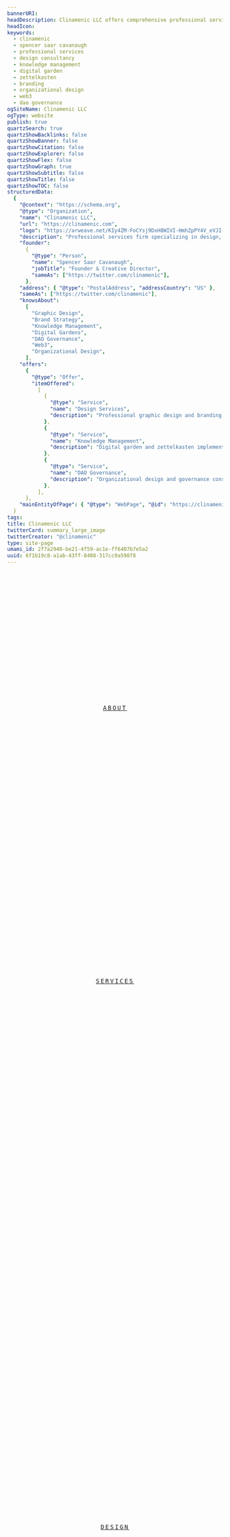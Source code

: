 ```yaml
---
bannerURI:
headDescription: Clinamenic LLC offers comprehensive professional services including design, writing, and knowledge management solutions. Led by Spencer Saar Cavanaugh, we specialize in organizational design, branding, and digital knowledge systems.
headIcon:
keywords:
  - clinamenic
  - spencer saar cavanaugh
  - professional services
  - design consultancy
  - knowledge management
  - digital garden
  - zettelkasten
  - branding
  - organizational design
  - web3
  - dao governance
ogSiteName: Clinamenic LLC
ogType: website
publish: true
quartzSearch: true
quartzShowBacklinks: false
quartzShowBanner: false
quartzShowCitation: false
quartzShowExplorer: false
quartzShowFlex: false
quartzShowGraph: true
quartzShowSubtitle: false
quartzShowTitle: false
quartzShowTOC: false
structuredData:
  {
    "@context": "https://schema.org",
    "@type": "Organization",
    "name": "Clinamenic LLC",
    "url": "https://clinamenic.com",
    "logo": "https://arweave.net/KIy4ZM-FoCYsj9DxH8WIVI-HmhZpPY4V_eVJI-1DFkw",
    "description": "Professional services firm specializing in design, writing, and knowledge management solutions.",
    "founder":
      {
        "@type": "Person",
        "name": "Spencer Saar Cavanaugh",
        "jobTitle": "Founder & Creative Director",
        "sameAs": ["https://twitter.com/clinamenic"],
      },
    "address": { "@type": "PostalAddress", "addressCountry": "US" },
    "sameAs": ["https://twitter.com/clinamenic"],
    "knowsAbout":
      [
        "Graphic Design",
        "Brand Strategy",
        "Knowledge Management",
        "Digital Gardens",
        "DAO Governance",
        "Web3",
        "Organizational Design",
      ],
    "offers":
      {
        "@type": "Offer",
        "itemOffered":
          [
            {
              "@type": "Service",
              "name": "Design Services",
              "description": "Professional graphic design and branding services",
            },
            {
              "@type": "Service",
              "name": "Knowledge Management",
              "description": "Digital garden and zettelkasten implementation",
            },
            {
              "@type": "Service",
              "name": "DAO Governance",
              "description": "Organizational design and governance consulting",
            },
          ],
      },
    "mainEntityOfPage": { "@type": "WebPage", "@id": "https://clinamenic.com" },
  }
tags:
title: Clinamenic LLC
twitterCard: summary_large_image
twitterCreator: "@clinamenic"
type: site-page
umami_id: 2f7a2940-be21-4f59-ac1e-ff6407b7e5a2
uuid: 6f1b19c8-a1ab-43ff-8408-317cc9a598f8
---
```


<style>

  @keyframes rotate {
    from {
      transform: rotate(0deg);
    }
    to {
      transform: rotate(360deg);
    }
  }

  :root {
    --wideradius: 35px;
  }

  html {
    animation: fade-in 3s ease-in;
  }

  .l1, .l2, .l3, .l4, .l5, .l6, .r1, .r2, .r3, .r4, .r5, .r6 {
    text-transform: uppercase;
    height: calc((100% - 5rem) / 6);
    text-align: center; 
    display: flex; 
    align-items: center; 
    justify-content: center; 
    overflow: hidden; 
    border: 1px solid var(--secondary); 
    border-radius: var(--main-border-rad) !important; 
    font-weight: 200; 
    letter-spacing: 3px;
    background-color: var(--lightgray);
    transition: all 0.2s ease-in-out;
    font-size: 0.85rem;
    font-family: "GeistMono", monospace;
    line-height: 1.5rem;
    cursor: default;
  }
  .l1:hover, .l2:hover, .l4:hover, .l6:hover, .r1:hover, .r2:hover, .r3:hover, .r5:hover {
    color: black !important;
    background-image: none !important;
    background-color: var(--tertiary) !important;
    transition: all 0.2s ease-in-out;
    cursor: pointer;
  }
  .l1 {
    border-top-right-radius: var(--wideradius) !important;
    border-bottom-left-radius: var(--wideradius) !important;
    animation: slide-from-left 3s ease-in-out forwards;
  }
  .l2 {
    border-top-left-radius: var(--wideradius) !important;
    border-bottom-right-radius: var(--wideradius) !important;
    animation: slide-from-left 3.5s ease-in-out forwards;
  }
  .l3 {
    border-top-right-radius: var(--wideradius) !important;
    border-bottom-left-radius: var(--wideradius) !important;
    animation: slide-from-left 4s ease-in-out forwards;
  }
  .l4 {
    border-top-left-radius: var(--wideradius) !important;
    border-bottom-right-radius: var(--wideradius) !important;
    animation: slide-from-left 4.5s ease-in-out forwards;
  }
  .l5 {
    border-top-right-radius: var(--wideradius) !important;
    border-bottom-left-radius: var(--wideradius) !important;
    animation: slide-from-left 5s ease-in-out forwards;
  }
  .l6 {
    border-top-left-radius: var(--wideradius) !important;
    border-bottom-right-radius: var(--wideradius) !important;
    animation: slide-from-left 5.5s ease-in-out forwards;
  }
  .r1 {
    border-top-left-radius: var(--wideradius) !important;
    border-bottom-right-radius: var(--wideradius) !important;
    animation: slide-from-right 3s ease-in-out forwards;
  }
  .r2 {
    border-top-right-radius: var(--wideradius) !important;
    border-bottom-left-radius: var(--wideradius) !important;
    animation: slide-from-right 3.5s ease-in-out forwards;
  }
  .r3 {
    border-top-left-radius: var(--wideradius) !important;
    border-bottom-right-radius: var(--wideradius) !important;
    animation: slide-from-right 4s ease-in-out forwards;
  }
  .r4 {
    border-top-right-radius: var(--wideradius) !important;
    border-bottom-left-radius: var(--wideradius) !important;
    animation: slide-from-right 4.5s ease-in-out forwards;
  }
  .r5 {
    border-top-left-radius: var(--wideradius) !important;
    border-bottom-right-radius: var(--wideradius) !important;
    animation: slide-from-right 5s ease-in-out forwards;
  }
  .r6 {
    border-top-right-radius: var(--wideradius) !important;
    border-bottom-left-radius: var(--wideradius) !important;
    animation: slide-from-right 5.5s ease-in-out forwards;
  }

  .center {
    padding-left: 1rem !important;
    padding-right: 1rem !important;
    > article.popover-hint {
      > p, h1, h2, h3, h4, h5, h6, li::marker {
      padding-left: 0.5rem !important;
      padding-right: 0.5rem !important;
    }
    }
  }

  header {
    animation: fade-down-100 3s ease-in-out
  }

  .mobile-gallery2-fixed {
    @media only screen and (max-width: 750px) {
  display: grid;
  width: 100%;
  max-width: var(--pageContentWidth);
  grid-template-columns: repeat(2, calc((100% - 1rem) / 2));
  grid-template-rows: repeat(infinite, 49%);
  justify-content: center;
  grid-row-gap: 1rem;
  grid-column-gap: 1rem;

  > .side-column {
    display: flex;
    > .l1, .l2, .l3, .l4, .l5, .l6, .r1, .r2, .r3, .r4, .r5, .r6 {
      font-size: 0.7rem;
      height: 100%;
    }
  }
  }
  @media only screen and (min-width: 750px) {
    display: none;
  }
  }

.marquee {
  animation: fade-in 5s ease-in;
  width: calc(100% + 2rem);
  transform: translateX(-1rem);
  & .exp-text {
    z-index: 2;
  }
  & .exp-tile{
    box-sizing: border-box;
    background: var(--lightgray);
    border: 1px solid var(--gray);
    > img {
      opacity: 100%;
      filter: invert(30%);
    }
  }
}

.logo-block {
  box-sizing: border-box;
  position: absolute;
  width: 30px;
  height: 30px;
  background-color: var(--secondary-color);
  opacity: 1;
  border-radius: 15px;
  border: 1px solid var(--gray);
  animation: color-blend 3s infinite ease-in-out;
  transition: all 0.4s ease-in-out;
}
.logo-bar {
  box-sizing: border-box;
  position: absolute;
  width: 90px;
  height: 30px;
  background-color: var(--secondary-color);
  opacity: 1;
  border-radius: 15px !important;
  border: 1px solid var(--gray);
  animation: color-blend 3s infinite ease-in-out;
  transition: all 0.4s ease-in-out;
}

@keyframes color-blend {
    0%{ background-color: var(--tertiary) }
    50%{ background-color: var(--secondary)  } 
    100%{ background-color: var(--tertiary) }
  }
@keyframes color-blend-alt {
    0%{ background-color: var(--tertiary) }
    50%{ background-color: var(--secondary)  } 
    100%{ background-color: var(--tertiary) }
  }

#offerings-1 {
  margin: 1rem 0rem 0rem 0rem;
  height: 239px;
  @media only screen and (max-width: 750px) {
    height: auto ;
    }
}

.gallery3 {
  > .text-box {
    overflow: hidden;
    max-height: 300px;
    box-sizing: border-box;
  }
}

.autoglypha-text {
  font-family: GeistMono; 
  font-size: 0.82rem; 
  letter-spacing: 3.68px; 
  text-transform: uppercase; 
  font-weight: 200; 
  cursor: default; 
  text-shadow: 0px 0px 10px var(--lightgray); 
  display: none; 
  transition: all 0.3s ease-in-out; 
  animation: rotate-counter 25s infinite;
  @media only screen and (max-width: 750px) {
    display: block;
  }
}

#autoglypha-box {
  text-align: center; 
  display: flex; 
  align-items: center; 
  justify-content: center; 
  animation: fade-in 4.5s ease-in; 
  box-sizing: border-box; 
  background-color: var(--lightgray); 
  background-image: url('https://arweave.net/jZ3EAO7Pl3ldWyNLkfDJ9ksghEouDZSuOAvS9T9Ii6M'); 
  background-repeat: repeat; 
  background-position: center; 
  background-attachment: fixed; 
  background-size: 125%;
  max-height: 239px;
  transition: all 0.3s ease-in-out;
  > .external-icon {
    display: none;
  }
  @media only screen and (max-width: 750px) {
    background-color: rgba(121, 197, 126, 0.25);
    background-size: 200%;
  }
}

#autoglypha-box:hover {
  background-color: rgba(121, 197, 126, 0.25);
  transition: all 0.3s ease-in-out;
  border: 1px solid var(--secondary);
  & .logo-bar {
    border: 1px solid var(--dark);
    transition: all 0.3s ease-in-out;
  }
  & .logo-block {
    border: 1px solid var(--dark);
    transition: all 0.3s ease-in-out;
  }
  & .autoglypha-text {
  display: block;
  transition: all 0.3s ease-in-out;
}
}

@keyframes rotate-counter {
    0%{ transform: rotate(0deg) }
    5%{ transform: rotate(0deg) }
    50%{ transform: rotate(-180deg) }
    55%{ transform: rotate(-180deg) }
    100%{ transform: rotate(-360deg) }
  }

.gallery3 {
  margin-top: 1rem;
  animation: fade-in 4.5s ease-in;
    & .service-tile {
      overflow: hidden;
      margin-bottom: 0rem;
      height: 200px;
      @media only screen and (max-width: 750px) {
      height: auto;
      }
      > .service-tile-offerings {
        display: none;
      }
      > .service-tile-description {
        font-family: "GeistMono";
        font-weight: 100;
      }
      & .offering-desc {
        display: none;
      }
    }
  }

.center > article.popover-hint > h1,
.center > article.popover-hint > h2,
.center > article.popover-hint > h3,
.center > article.popover-hint > h4,
.center > article.popover-hint > h5,
.center > article.popover-hint > h6,
.center > .popover-hint > article > h1,
.center > .popover-hint > article > h2,
.center > .popover-hint > article > h3,
.center > .popover-hint > article > h4,
.center > .popover-hint > article > h5,
.center > .popover-hint > article > h6 {
  background: var(--highlight);
  border: 1px solid var(--secondary);
  color: var(--secondary);
  margin: 1rem 0rem;
  font-weight: 100;
  animation: fade-in 4.5s ease-in; 
  text-transform: none;
}

ul {
  animation: fade-in 4.5s ease-in; 
}
</style>

<script>
document.addEventListener("DOMContentLoaded", function() {
  const marqueeContent = document.querySelector('.marquee-content');
  const tiles = Array.from(marqueeContent.children);
  const duplicateContent = tiles.map(tile => tile.cloneNode(true));
  duplicateContent.forEach(clone => marqueeContent.appendChild(clone));
});
</script>

<div class="tri-column">

<div class="side-column">
<a href="/about" class="l1">About</a>
<a href="/services" class="l2">Services</a>
<a href="" class="l3"></a>
<a href="/design" class="l4">Design</a>
<a href="" class="l5"></a>
<a href="/typography" class="l6">Fonts</a>
</div>

<div class="text-box" style="
  background-image: url(https://arweave.net/hbmMt-9koK_dnMScUW6OdJDiBtKlPY2DkvMwNBPu5zM);
  background-size: 180px;
  background-color: var(--light);
  background-attachment: fixed;
  background-position: center;
  background-repeat: repeat;
  padding: 0rem 0rem 0rem 0rem;
  animation: fade-in 3s ease-in;
">
<div class="text-box" style="background-color: var(--lightgray); opacity: 0.96; margin: 0rem 0rem 0rem 0rem; border: 0px; padding: 0.5rem 0rem 2rem 0rem;">
  <div class="clinamenic-cube" style="text-align: center; justify-content: center;">
    <img
      src="https://arweave.net/KIy4ZM-FoCYsj9DxH8WIVI-HmhZpPY4V_eVJI-1DFkw"
      width="250px"
      height="250px"
      alt="Clinamenic Cube"
    />
  </div>
  <p class="body-p" style="animation: fade-in 3s ease-in; font-size: 1.6rem; font-weight: 300; text-align: center; font-family: GeistMono, monospace; text-shadow: 0px 0px 15px var(--lightgray); letter-spacing: 1px;">Clinamenic LLC</p>
  <p class="body-p" style="animation: fade-in 3s ease-in; font-size: 0.8rem; font-weight: 100; letter-spacing: 1px; text-align: center; font-style: italic; margin: 0.6rem 0rem 0.4rem 0rem; text-shadow: 0px 0px 15px var(--lightgray);">the consultancy of</p>
  <p class="body-p" style="animation: fade-in 3s ease-in; font-size: 0.8rem; font-weight: 300; text-align: center; font-style: normal; line-height: 1.2rem; text-shadow: 0px 0px 15px var(--lightgray);">S P E N C E R</p>
  <div style="display: flex; justify-content: center;">
    <p class="body-p" style="animation: fade-down 5s ease-in-out; font-size: 0.8rem; font-weight: 300; text-align: center; position: relative; font-style: normal; line-height: 1.2rem; text-shadow: 0px 0px 15px var(--lightgray);">S&nbsp;&nbsp;&nbsp;</p>
    <p class="body-p" style="animation: fade-up 5s ease-in-out; font-size: 0.8rem; font-weight: 300; text-align: center; position: relative; font-style: normal; line-height: 1.2rem; text-shadow: 0px 0px 15px var(--lightgray);">A&nbsp;&nbsp;&nbsp;A</p>
    <p class="body-p" style="animation: fade-down 5s ease-in-out; font-size: 0.8rem; font-weight: 300; text-align: center; position: relative; font-style: normal; line-height: 1.2rem; text-shadow: 0px 0px 15px var(--lightgray);">&nbsp;&nbsp;&nbsp;R</p>
  </div>
  <p class="body-p" style="animation: fade-in 3s ease-in; font-size: 0.8rem; font-weight: 300; text-align: center; font-style: normal; line-height: 1.2rem; text-shadow: 0px 0px 15px var(--lightgray);">C A V A N A U G H</p>
</div>
</div>

<div class="side-column">
<a href="/about#contact" class="r1">Contact</a>
<a href="/writing" class="r2">Writing</a>
<a href="/zettelgarten" class="r3">Zettel</a>
<a href="" class="r4"></a>
<a href="/gallery" class="r5">Gallery</a>
<a href="" class="r6"></a>
</div>
 
</div>

<div class="mobile-gallery2-fixed" style="margin: 1rem 0rem 0rem 0rem; height: 400px;">

  <div class="side-column">
  <a href="/about" class="l1">About</a>
  <a href="/services" class="l2">Services</a>
  <a href="" class="l3"></a>
  <a href="/design" class="l4">Design</a>
  <a href="" class="l5"></a>
  <a href="/typography" class="l6">Fonts</a>
  </div>

  <div class="side-column">
  <a href="about#contact" class="r1">Contact</a>
  <a href="/writing" class="r2">Writing</a>
  <a href="/zettelgarten" class="r3" style="letter-spacing: 1px;">Zettel</a>
  <a href="" class="r4"></a>
  <a href="/gallery" class="r5">Gallery</a>
  <a href="" class="r6"></a>
  </div>

</div>

<div class="marquee" style="margin: 1rem 0rem 0rem 0rem;">
  <div class="marquee-content">

  <div class="exp-tile">
      <div class="exp-text">
        <p style="padding-bottom: 0.5rem; font-weight: 300;">JournoDAO</p>
        <p>Co-founder</p>
      </div>
      <img src="https://indigo-cautious-chinchilla-877.mypinata.cloud/ipfs/QmW14vYxLFSCTwfHBA3x1aNz5hxXxnXBv7rTozTnKnnJS4" alt="JournoDAO" />
    </div>

  <div class="exp-tile">
    <div class="exp-text">
      <p style="padding-bottom: 0.5rem; font-weight: 300;">PubDAO</p>
      <p>Core Team</p>
    </div>
    <img src="https://indigo-cautious-chinchilla-877.mypinata.cloud/ipfs/QmUqoP49eDSyriR6oettsdfig27hXufCa6pPyuR7PYg7Jm" alt="PubDAO" />
  </div>

  <div class="exp-tile">
    <div class="exp-text">
      <p style="padding-bottom: 0.5rem; font-weight: 300;">Decrypt</p>
      <p>Contractor</p>
    </div>
    <img src="https://indigo-cautious-chinchilla-877.mypinata.cloud/ipfs/QmUkoLVZZruos3gqh88nnUF1811S6haR3CXsSNw58hbtLd" alt="Decrypt" />
  </div>

  <div class="exp-tile">
    <div class="exp-text">
      <p style="padding-bottom: 0.5rem; font-weight: 300;">Holonym</p>
      <p>Contractor</p>
    </div>
    <img src="https://indigo-cautious-chinchilla-877.mypinata.cloud/ipfs/QmVY6gdSXhBL5QdfapSKciSKG7oVbppQDhSaaEABC9nKNW" alt="Holonym" />
  </div>

  <div class="exp-tile">
    <div class="exp-text">
      <p style="padding-bottom: 0.5rem; font-weight: 300;">Lobby3 UNA</p>
      <p>Director</p>
    </div>
    <img src="https://indigo-cautious-chinchilla-877.mypinata.cloud/ipfs/QmeCKyJFTMKVErB1u31NoEokYHUWsFiMeYk6nuariWSdEW" alt="Lobby3 UNA" />
  </div>

  <div class="exp-tile">
    <div class="exp-text">
      <p style="padding-bottom: 0.5rem; font-weight: 300;">DAO<br>Coalition</p>
      <p>Chairman</p>
    </div>
    <img src="https://indigo-cautious-chinchilla-877.mypinata.cloud/ipfs/QmaP6CSzJp6wJbECW4gLGfrDhjpu48oMEhm7tyg8oZaMFg" alt="DAO Coalition" />
  </div>

  <div class="exp-tile">
    <div class="exp-text">
      <p style="padding-bottom: 0.5rem; font-weight: 300;">Education<br>DAO</p>
      <p>Counsel</p>
    </div>
    <img src="https://indigo-cautious-chinchilla-877.mypinata.cloud/ipfs/QmbxodFHbEpZaYo5AdjUR5Wu77vVJ5H53ZDHRLPawJRiRT" alt="Education DAO" />
  </div>

  <div class="exp-tile">
    <div class="exp-text">
      <p style="padding-bottom: 0.5rem; font-weight: 300;">Consensys</p>
      <p>Contractor</p>
    </div>
    <img src="https://indigo-cautious-chinchilla-877.mypinata.cloud/ipfs/QmZCijUn73vZnCU6PyMGmTe9kMXzDZHgQzXVmZCwidaZmH" alt="Consensys" />
  </div>

  <div class="exp-tile">
    <div class="exp-text">
      <p style="padding-bottom: 0.5rem; font-weight: 300;">Tally</p>
      <p>Contractor</p>
    </div>
    <img src="https://indigo-cautious-chinchilla-877.mypinata.cloud/ipfs/QmRcnc8rhYXYw9uKREKGUuTcevNnDbiwBusGni41HHMPbm" alt="Tally" />
  </div>

  <div class="exp-tile">
    <div class="exp-text">
      <p style="padding-bottom: 0.5rem; font-weight: 300;">Alexandria</p>
      <p>Contractor</p>
    </div>
    <img src="https://indigo-cautious-chinchilla-877.mypinata.cloud/ipfs/QmQLR5YTZj9XB4DrNbU9JXGi989cC8aDxwxXV66Yj5ph2z" alt="Alexandria" />
  </div>

  <div class="exp-tile">
    <div class="exp-text">
      <p style="padding-bottom: 0.5rem; font-weight: 300;">OpenCivics</p>
      <p>Steward</p>
    </div>
    <img src="https://indigo-cautious-chinchilla-877.mypinata.cloud/ipfs/QmXPC32sP9t7U3aFwk4Qpi16oMycekazrP9rGfYVoYGJrX" alt="OpenCivics" />
  </div>

  <div class="exp-tile">
      <div class="exp-text">
        <p style="padding-bottom: 0.5rem; font-weight: 300;">JournoDAO</p>
        <p>Co-founder</p>
      </div>
      <img src="https://indigo-cautious-chinchilla-877.mypinata.cloud/ipfs/QmW14vYxLFSCTwfHBA3x1aNz5hxXxnXBv7rTozTnKnnJS4" alt="JournoDAO" />
  </div>

  <div class="exp-tile">
    <div class="exp-text">
      <p style="padding-bottom: 0.5rem; font-weight: 300;">PubDAO</p>
      <p>Core Team</p>
    </div>
    <img src="https://indigo-cautious-chinchilla-877.mypinata.cloud/ipfs/QmUqoP49eDSyriR6oettsdfig27hXufCa6pPyuR7PYg7Jm" alt="PubDAO" />
  </div>

  <div class="exp-tile">
    <div class="exp-text">
      <p style="padding-bottom: 0.5rem; font-weight: 300;">Decrypt</p>
      <p>Contractor</p>
    </div>
    <img src="https://indigo-cautious-chinchilla-877.mypinata.cloud/ipfs/QmUkoLVZZruos3gqh88nnUF1811S6haR3CXsSNw58hbtLd" alt="Decrypt" />
  </div>

  <div class="exp-tile">
    <div class="exp-text">
      <p style="padding-bottom: 0.5rem; font-weight: 300;">Holonym</p>
      <p>Contractor</p>
    </div>
    <img src="https://indigo-cautious-chinchilla-877.mypinata.cloud/ipfs/QmVY6gdSXhBL5QdfapSKciSKG7oVbppQDhSaaEABC9nKNW" alt="Holonym" />
  </div>

  <div class="exp-tile">
    <div class="exp-text">
      <p style="padding-bottom: 0.5rem; font-weight: 300;">Lobby3 UNA</p>
      <p>Director</p>
    </div>
    <img src="https://indigo-cautious-chinchilla-877.mypinata.cloud/ipfs/QmeCKyJFTMKVErB1u31NoEokYHUWsFiMeYk6nuariWSdEW" alt="Lobby3 UNA" />
  </div>

  <div class="exp-tile">
    <div class="exp-text">
      <p style="padding-bottom: 0.5rem; font-weight: 300;">DAO<br>Coalition</p>
      <p>Chairman</p>
    </div>
    <img src="https://indigo-cautious-chinchilla-877.mypinata.cloud/ipfs/QmaP6CSzJp6wJbECW4gLGfrDhjpu48oMEhm7tyg8oZaMFg" alt="DAO Coalition" />
  </div>

  <div class="exp-tile">
    <div class="exp-text">
      <p style="padding-bottom: 0.5rem; font-weight: 300;">Education<br>DAO</p>
      <p>Counsel</p>
    </div>
    <img src="https://indigo-cautious-chinchilla-877.mypinata.cloud/ipfs/QmbxodFHbEpZaYo5AdjUR5Wu77vVJ5H53ZDHRLPawJRiRT" alt="Education DAO" />
  </div>

  <div class="exp-tile">
    <div class="exp-text">
      <p style="padding-bottom: 0.5rem; font-weight: 300;">Consensys</p>
      <p>Contractor</p>
    </div>
    <img src="https://indigo-cautious-chinchilla-877.mypinata.cloud/ipfs/QmZCijUn73vZnCU6PyMGmTe9kMXzDZHgQzXVmZCwidaZmH" alt="Consensys" />
  </div>

  <div class="exp-tile">
    <div class="exp-text">
      <p style="padding-bottom: 0.5rem; font-weight: 300;">Tally</p>
      <p>Contractor</p>
    </div>
    <img src="https://indigo-cautious-chinchilla-877.mypinata.cloud/ipfs/QmRcnc8rhYXYw9uKREKGUuTcevNnDbiwBusGni41HHMPbm" alt="Tally" />
  </div>

  <div class="exp-tile">
    <div class="exp-text">
      <p style="padding-bottom: 0.5rem; font-weight: 300;">Alexandria</p>
      <p>Contractor</p>
    </div>
    <img src="https://indigo-cautious-chinchilla-877.mypinata.cloud/ipfs/QmQLR5YTZj9XB4DrNbU9JXGi989cC8aDxwxXV66Yj5ph2z" alt="Alexandria" />
  </div>

  <div class="exp-tile">
    <div class="exp-text">
      <p style="padding-bottom: 0.5rem; font-weight: 300;">OpenCivics</p>
      <p>Steward</p>
    </div>
    <img src="https://indigo-cautious-chinchilla-877.mypinata.cloud/ipfs/QmXPC32sP9t7U3aFwk4Qpi16oMycekazrP9rGfYVoYGJrX" alt="OpenCivics" />
  </div>

  </div>
</div>

## Services

<div class="gallery3">
<div id="service-1">
  <div class="service-tile-banner">Service Category</div>
  <div class="service-tile" data-service-id="1">
  <h3>Governance</h3>
  <p class="service-tile-description"> Configuration, auditing, and implementation of governance frameworks, specializing in on-chain organizations and smart contract-based structures.</p>
  
  <div class="service-tile-offerings"><strong>Offerings:</strong><ul><li><a href="/services#governance-audit"><strong>Governance Audit</strong></a><span class="offering-desc">: Analysis and assessment of governance structures with recommendations</span></li><li><a href="/services#governance-framework"><strong>Governance Framework</strong></a><span class="offering-desc">: Creation and implementation of governance frameworks</span></li><li><a href="/services#grants-program"><strong>Grants Program</strong></a><span class="offering-desc">: Design and management of onchain grants programs</span></li><li><a href="/services#governance-advisory"><strong>Governance Advisory</strong></a><span class="offering-desc">: Ongoing strategic governance guidance</span></li><li><a href="/services#governance-council"><strong>Governance Council</strong></a><span class="offering-desc">: Facilitation support for regular governance meetings and proposal reviews</span></li></ul></div>
</div>
  
<div class="service-tile-explore">
  <a href="/services#governance" class="button">Explore Offerings</a>
</div>
</div>

<div id="service-2">
  <div class="service-tile-banner">Service Category</div>
  <div class="service-tile" data-service-id="2">
  <h3>Knowledge</h3>
  <p class="service-tile-description">Design, setup, and optimization of personal and organizational knowledge bases (wikis), specializing in open, local-first architectures.</p>
  
  <div class="service-tile-offerings"><strong>Offerings:</strong><ul><li><a href="/services#personal-knowledge-base"><strong>Personal Knowledge Base</strong></a><span class="offering-desc">: Setup of personal knowledge bases powered by Quartz, Obsidian, and Cursor</span></li><li><a href="/services#team-knowledge-base"><strong>Team Knowledge Base</strong></a><span class="offering-desc">: Setup of team-based knowledge management systems with collaboration features</span></li><li><a href="/services#unified-knowledge-retainer"><strong>Unified Knowledge Retainer</strong></a><span class="offering-desc">: Technical maintenance, strategic guidance, and knowledge structure optimization</span></li></ul></div>
</div>
  
<div class="service-tile-explore">
  <a href="/services#knowledge" class="button">Explore Offerings</a>
</div>
</div>

<div id="service-3">
  <div class="service-tile-banner">Service Category</div>
  <div class="service-tile" data-service-id="3">
  <h3>Branding</h3>
  <p class="service-tile-description">Developing cohesive visual and verbal identities for organizations, focusing on clarity, consistency, and impact.</p>
  
  <div class="service-tile-offerings"><strong>Offerings:</strong><ul><li><a href="/services#brand-kit"><strong>Brand Kit</strong></a><span class="offering-desc">:  Development of visual identity systems for organizations</span></li><li><a href="/services#campaign-kit"><strong>Campaign Kit</strong></a><span class="offering-desc">: Specialized visual assets for campaigns and events by established brands</span></li></ul></div>
</div>
  
<div class="service-tile-explore">
  <a href="/services#branding" class="button">Explore Offerings</a>
</div>
</div>

</div>

## Featured Writings

- [[A Rhapsody on Neurodiversity]]
- [[Wu Gwei, or Going with the Flow of Governance]]
- [[Malattunement before Malice]]
- [[What Are Onchain Organizations?]]
- [[Prospectus of the Reconciliation of Individual Liberty and Collective Welfare]]
- [[A Solarpunk Typography Expose]]
- [[Progressive Public Goods Funding]]
- [[Survey on Methodology for Onchain Ecosystem Funding and Impact Assessment]]

## Projects

<div class="gallery3" id="offerings-1">

<div class="text-box" style="padding: 1rem 0rem 0rem 0rem; align-items: center; justify-content: center; animation: fade-in 4s ease-in; box-sizing: border-box; overflow: hidden;">
  <p style="text-align: center; font-family: VampiroOne; font-size: 2.3rem; letter-spacing: 0px; padding: 0px; margin: 0rem 0rem 0rem 0rem; margin-top: 20px; rotate: -2deg; animation: jiggle 4s ease-in-out infinite; color: var(--tertiary); text-shadow: 1px 1px 0px black;">Casual</p>
  <p style="text-align: center; font-family: MEK-Mono; font-size: 3.4rem; letter-spacing: 0px; padding: 0px; margin: 0.65rem 1rem 1.5rem 1rem;">DELEGATE</p>
  <p style="margin: 0rem 1.5rem 1.5rem 1.5rem; text-align: center; font-size: 0.7rem; line-height: 1.2rem;">Clinamenic LLC is available as a governance delegate for select organizations. <br><br><a
      href="/services.html"
      class="tag"
      style="color: var(--secondary);"
      >Coming soon!</a>
  </p></div>

<a href="https://autoglypha.clinamenic.com/?ref=clinamenic" class="text-box" id="autoglypha-box">
  <div style="position: relative; width: 325px; height: 325px; display: flex; justify-content: center; align-items: center;">
    <svg viewBox="-150 -150 300 300" style="position: absolute; width: 325px; height: 325px; transform: rotate(145deg);">
      <path id="circle-path" d="M 0,90 A 90,90 0 1 1 0,-90 A 90,90 0 1 1 0,90" fill="none"/>
      <text class="autoglypha-text">
        <textPath href="#circle-path" startOffset="0%">
          Autoglypha&nbsp;&nbsp;&nbsp;&nbsp; Glyph-Based Cellular Automata
        </textPath>
      </text>
    </svg>
    <div id="autoglypha-logo" style="height: 180px; width: 180px; display: flex; animation: fade-in 4.5s ease-in-out;">
      <div class="logo-bar" style="top: calc(50% - 75px); left: calc(50% - 45px); animation: color-blend-alt 4s infinite ease-in-out;"></div>
      <div class="logo-block" style="top: calc(50% - 45px); left: calc(50% - 75px); animation: color-blend-alt 7s infinite ease-in-out;"></div>
      <div class="logo-block" style="top: calc(50% - 45px); left: calc(50% + 45px); animation: color-blend 5s infinite ease-in-out;"></div>
      <div class="logo-bar" style="top: calc(50% - 15px); left: calc(50% - 45px); animation: color-blend-alt 7s infinite ease-in-out;"></div>
      <div class="logo-block" style="top: calc(50% + 15px); left: calc(50% - 75px); animation: color-blend 8s infinite ease-in-out;"></div>
      <div class="logo-block" style="top: calc(50% + 15px); left: calc(50% + 45px); animation: color-blend-alt 4s infinite ease-in-out;"></div>
      <div class="logo-block" style="top: calc(50% + 45px); left: calc(50% - 45px); animation: color-blend 6s infinite ease-in-out;"></div>
      <div class="logo-block" style="top: calc(50% + 45px); left: calc(50% + 15px); animation: color-blend-alt 6s infinite ease-in-out;"></div>
    </div>
  </div>
</a>

</div>

## Reading Notes

- [[Common Sense]] by Thomas Paine
  - [[r-TP-CS-Hub]] ([scanned notes](https://arweave.net/AaoeGtWNY91c8dnRNnpIFthgQUzUWcaiUWqNjwVVCXc))
- [[The Prince]] by Niccolo Machiavelli
  - [[r-NM-TP-Hub]] ([scanned notes](https://arweave.net/glUJLGM3lyA-uQIkqspE2TL5NcEqJ_lXXF3MapobRdI))
- [[Discourses on Livy]] by Niccolo Machiavelli
  - [[r-NM-DL-Hub]] ([scanned notes](https://arweave.net/NaIidh_-YawX9SCDndIT3KeaBuUL7pJC2i33ENokUOM))
- The Art of War by Niccolo Machiavelli
  - [[r-NM-AW-Hub]] ([scanned notes](https://arweave.net/YWLS5SaigET0-d6aYFA_7d8XqAp20wg03yxWRjpy2yc))
- The Road to Serfdom by Friedrich Hayek
  - [[r-FH-RS-Hub]] ([scanned notes](https://arweave.net/0y1khEq9DviaVSfnqwQTTGY8gIMDgz4ro_zEisrwtvM))
- The Constitution of Liberty by Friedrich Hayek
  - [[r-FH-CL-Hub]] ([scanned notes](https://arweave.net/9kRKCwO-kcYIq09zw5kvUKTlkSdUsRQbAOEi0ZMGY7U))
- The Use of Knowledge in Society by Friedrich Hayek
  - [[r-FH-UK-Hub]] ([scanned notes](https://arweave.net/AjyAAePH9onEQkOPyYjF-EPC5UnmL4-NSzHHuZKMIh4))
- Progress and Poverty by Henry George
  - [[r-HG-PP-Hub]] ([scanned notes](https://arweave.net/i60F46yup0pmX5hTnQCkD9Mf6_AYXqPG9LqlUFG6dEY))
- [[On the Nature of Things]] by Lucretius
  - [[r-Lu-NT-Hub]] ([scanned notes](https://arweave.net/iR-wBZ_M-Lx3aWQH0-OH6ilHX0CQsN1DeT94YmlG5ic))
- [[The General Theory of Employment, Interest and Money]] by John Maynard Keynes
  - [[r-JK-GT-Hub]] ([scanned notes](https://arweave.net/H-sFwO94FGoSjV-5F13dlvJzgBmR3r6uVC9FsLRRW30))
- Discourse on the Origin and Basis of Inequality Among Men by Jean-Jacques Rousseau
  - [[r-JR-DO-Hub]] ([scanned notes](https://arweave.net/D9ZA1bbl5yon6F782XEDUB7zV4ckLSPojhGw0whI9Fw))
- [[The Federalist Papers]] by Publius
  - [[r-Pu-FP-Hub]] ([scanned notes](https://arweave.net/cDMlhSoeVZoL8ZdD8z-qOmzU-s9NdziOXY_5o9PKMSM))
- [[Tractatus Logico-Philosophicus]]

## Presentations

<div class="gallery2">

<div class="media-wrapper" style="margin-bottom: 1rem;">
<div class="media-container">
<iframe width="560" height="315" src="https://www.youtube.com/embed/XZ9v8xSvvoc" title="Building Onchain Organizations" frameborder="0" allow="accelerometer; autoplay; clipboard-write; encrypted-media; gyroscope; picture-in-picture; web-share" allowfullscreen></iframe>
</div>
</div>

<div class="media-wrapper" style="margin-bottom: 1rem;">
<div class="media-container">
<iframe width="560" height="315" src="https://www.youtube.com/embed/LTM2NdSOx6U" title="Plausibly Permanent Syndication" frameborder="0" allow="accelerometer; autoplay; clipboard-write; encrypted-media; gyroscope; picture-in-picture; web-share" allowfullscreen></iframe>
</div>
</div>

</div>

---

<div class="text-box" style="text-align: justify; position: relative; padding: 1.5rem; hyphens: none; animation: fade-in 3s ease-in; background-color: var(--light); border: 0px; animation: fade-in 6s ease-in-out;">
    <p style="text-align: justify; font-size: 0.75rem; line-height: 1.6; justify-content: center; hyphens: none; font-family: GeistMono; letter-spacing: 1px; font-weight: 200;">
      <em>The atoms, as their own weight bears them down plumb through the void, at scarce determined times, in scarce determined places, from their course decline a little -- call it, so to speak, mere changed trend. For were it not their wont thuswise to swerve, down would they fall, each one, like drops of rain, through the unbottomed void; and then collisions ne'er could be nor blows among the primal elements; and thus nature would never have created aught.</em>
    </p>
    <p></p>
    <p style="text-align: center; font-size: 0.75rem; line-height: 1.6; hyphens: none; font-family: GeistMono; letter-spacing: 1px; font-weight: 300;">
      Lucretius, <em>On the Nature of Things</em>,
      describing the phenomenon of clinamen.
    </p>
</div>

